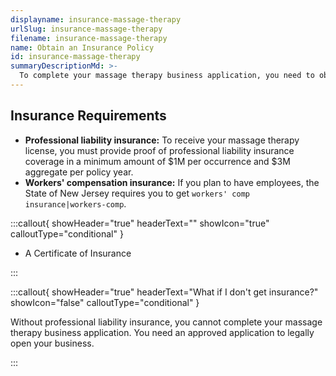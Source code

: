 ```yaml
---
displayname: insurance-massage-therapy
urlSlug: insurance-massage-therapy
filename: insurance-massage-therapy
name: Obtain an Insurance Policy
id: insurance-massage-therapy
summaryDescriptionMd: >-
  To complete your massage therapy business application, you need to obtain two insurance policies.
---
```


## Insurance Requirements

- **Professional liability insurance:** To receive your massage therapy license, you must provide proof of professional liability insurance coverage in a minimum amount of $1M per occurrence and $3M aggregate per policy year.
- **Workers' compensation insurance:** If you plan to have employees, the State of New Jersey requires you to get `workers' comp insurance|workers-comp`.

:::callout{ showHeader="true" headerText="" showIcon="true" calloutType="conditional" }

- A Certificate of Insurance

:::

:::callout{ showHeader="true" headerText="What if I don't get insurance?" showIcon="false" calloutType="conditional" }

Without professional liability insurance, you cannot complete your massage therapy business application. You need an approved application to legally open your business.

:::
